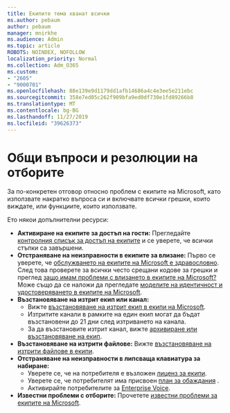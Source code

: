 ```yaml
---
title: Екипите тема хванат всички
ms.author: pebaum
author: pebaum
manager: mnirkhe
ms.audience: Admin
ms.topic: article
ROBOTS: NOINDEX, NOFOLLOW
localization_priority: Normal
ms.collection: Adm_O365
ms.custom:
- "2605"
- "9000701"
ms.openlocfilehash: 88e139e9d1179dd1afb14686a4c4e3ee5e211ebc
ms.sourcegitcommit: 358e7ed05c262f909bfa9ed0df730e1fd89266b8
ms.translationtype: MT
ms.contentlocale: bg-BG
ms.lasthandoff: 11/27/2019
ms.locfileid: "39626373"
---
```

# <a name="teams-common-issues-and-resolutions"></a>Общи въпроси и резолюции на отборите

За по-конкретен отговор относно проблем с екипите на Microsoft, като използвате накратко въпроса си и включвате всички грешки, които виждате, или функциите, които използвате.

Ето някои допълнителни ресурси:

- **Активиране на екипите за достъп на гости:** Прегледайте [контролния списък за достъп на екипите](https://docs.microsoft.com/microsoftteams/guest-access-checklist) и се уверете, че всички стъпки са завършени.
- **Отстраняване на неизправности в екипите за влизане:** Първо се уверете, че [обслужването на екипите на Microsoft е здравословно](https://admin.microsoft.com/Adminportal/Home?source=applauncher#/servicehealth). След това проверете за всички често срещани кодове за грешки и преглед [защо имам проблеми с влизането в екипите на Microsoft?](https://support.office.com/article/a02f683b-61a3-4008-9447-ee60c5593b0f)  Може също да се наложи да прегледате [моделите на идентичност и удостоверяването в екипите на Microsoft](https://docs.microsoft.com/MicrosoftTeams/identify-models-authentication).
- **Възстановяване на изтрит екип или канал:** 
    - Вижте [възстановяване на изтрит екип в екипи на Microsoft](https://blogs.technet.microsoft.com/skypehybridguy/2017/07/23/restoring-a-deleted-team-in-microsoft-teams/).
    - Изтритите канали в рамките на един екип могат да бъдат възстановени до 21 дни след изтриването на канала. 
    - За да възстановите изтрит канал, вижте [архивиране или възстановяване на екип](https://support.office.com/article/archive-or-restore-a-team-dc161cfd-b328-440f-974b-5da5bd98b5a7).
- **Възстановяване на изтрити файлове:** Вижте [възстановяване на изтрити файлове в екипи](https://support.office.com/article/recover-deleted-files-in-teams-a591d771-89a6-49e2-ab7e-271936fe3c4e).
- **Отстраняване на неизправности в липсваща клавиатура за набиране:**  
    - Уверете се, че на потребителя е възложен [лиценз за екипи](https://docs.microsoft.com/MicrosoftTeams/assign-teams-licenses).
    - Уверете се, че потребителят има присвоен [план за обаждания](https://docs.microsoft.com/MicrosoftTeams/calling-plan-landing-page) .
    - Активирайте потребителите за [Enterprise Voice](https://docs.microsoft.com/skypeforbusiness/skype-for-business-hybrid-solutions/plan-your-phone-system-cloud-pbx-solution/enable-users-for-enterprise-voice-online-and-phone-system-voicemail#to-enable-your-users-for-phone-system-in-office-365-voice-and-voicemail).
- **Известни проблеми с отборите:** Прочетете [известни проблеми за екипите на Microsoft](https://docs.microsoft.com/microsoftteams/known-issues).